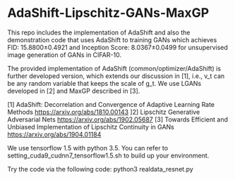 # AdaShift-Lipschitz-GANs-MaxGP

This repo includes the implementation of AdaShift and also the demonstration code that uses AdaShift to training GANs which achieves FID: 15.8800±0.4921 and Inception Score: 8.0367±0.0499 for unsupervised image generation of GANs in CIFAR-10.

The provided implementation of AdaShift (common/optimizer/AdaShift) is further developed version, which extends our discussion in [1], i.e., v_t can be any random variable that keeps the scale of g_t. We use LGANs developed in [2] and MaxGP described in [3]. 

[1] AdaShift: Decorrelation and Convergence of Adaptive Learning Rate Methods https://arxiv.org/abs/1810.00143
]2] Lipschitz Generative Adversarial Nets https://arxiv.org/abs/1902.05687
[3] Towards Efficient and Unbiased Implementation of Lipschitz Continuity in GANs https://arxiv.org/abs/1904.01184

We use tensorflow 1.5 with python 3.5. You can refer to setting_cuda9_cudnn7_tensorflow1.5.sh to build up your environment.

Try the code via the following code: python3 realdata_resnet.py
